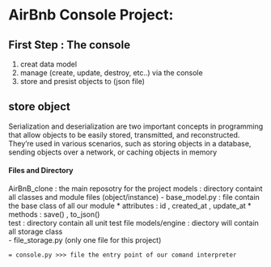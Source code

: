 # AirBnb Console Project:
## First Step : The console
1. creat data model
2. manage (create, update, destroy, etc..) via the console
3. store and presist objects to (json file)
## store object
Serialization and deserialization are two important concepts in programming that allow objects to be easily stored, transmitted, and reconstructed. They’re used in various scenarios, such as storing objects in a database, sending objects over a network, or caching objects in memory
#### Files and Directory 

AirBnB_clone : the main reposotry for the project
	models : directory containt all classes and module files (object/instance)
		- base_model.py : file contain the base class of all our module
			* attributes : id , created_at , update_at
			* methods : save() , to_json()  
	test   : directory contain all unit test file 
	models/engine : diectory will contain all storage class  
		- file_storage.py (only one file for this project)
	
	= console.py >>> file the entry point of our comand interpreter





